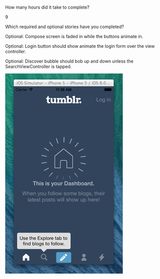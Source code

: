 How many hours did it take to complete?

9

Which required and optional stories have you completed?


Optional: Compose screen is faded in while the buttons animate in.

Optional: Login button should show animate the login form over the view controller.

Optional: Discover bubble should bob up and down unless the SearchViewController is tapped.




![Alt tag](Tumbler-Walkthru.gif)